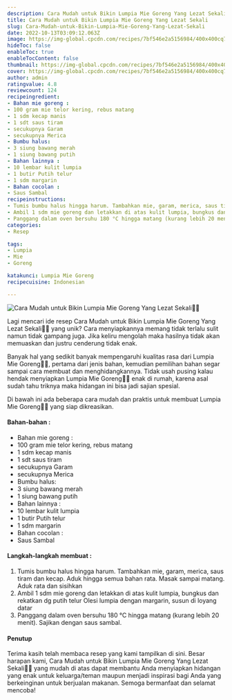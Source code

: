 ```yaml
---
description: Cara Mudah untuk Bikin Lumpia Mie Goreng Yang Lezat Sekali"
title: Cara Mudah untuk Bikin Lumpia Mie Goreng Yang Lezat Sekali
slug: Cara-Mudah-untuk-Bikin-Lumpia-Mie-Goreng-Yang-Lezat-Sekali
date: 2022-10-13T03:09:12.063Z
image: https://img-global.cpcdn.com/recipes/7bf546e2a5156984/400x400cq70/photo.jpg
hideToc: false
enableToc: true
enableTocContent: false
thumbnail: https://img-global.cpcdn.com/recipes/7bf546e2a5156984/400x400cq70/photo.jpg
cover: https://img-global.cpcdn.com/recipes/7bf546e2a5156984/400x400cq70/photo.jpg
author: admin
ratingvalue: 4.8
reviewcount: 124
recipeingredient:
- Bahan mie goreng :
- 100 gram mie telor kering, rebus matang
- 1 sdm kecap manis
- 1 sdt saus tiram
- secukupnya Garam
- secukupnya Merica
- Bumbu halus:
- 3 siung bawang merah
- 1 siung bawang putih
- Bahan lainnya :
- 10 lembar kulit lumpia
- 1 butir Putih telur
- 1 sdm margarin
- Bahan cocolan :
- Saus Sambal
recipeinstructions:
- Tumis bumbu halus hingga harum. Tambahkan mie, garam, merica, saus tiram dan kecap. Aduk hingga semua bahan rata. Masak sampai matang. Aduk rata dan sisihkan
- Ambil 1 sdm mie goreng dan letakkan di atas kulit lumpia, bungkus dan rekatkan dg putih telur Olesi lumpia dengan margarin, susun di loyang datar
- Panggang dalam oven bersuhu 180 °C hingga matang (kurang lebih 20 menit). Sajikan dengan saus sambal.
categories:
- Resep

tags:
- Lumpia
- Mie
- Goreng

katakunci: Lumpia Mie Goreng
recipecuisine: Indonesian

---
```


![Cara Mudah untuk Bikin Lumpia Mie Goreng Yang Lezat Sekali👩‍🍳](https://img-global.cpcdn.com/recipes/7bf546e2a5156984/400x400cq70/photo.jpg)

Lagi mencari ide resep Cara Mudah untuk Bikin Lumpia Mie Goreng Yang Lezat Sekali👩‍🍳 yang unik? Cara menyiapkannya memang tidak terlalu sulit namun tidak gampang juga. Jika keliru mengolah maka hasilnya tidak akan memuaskan dan justru cenderung tidak enak.

Banyak hal yang sedikit banyak mempengaruhi kualitas rasa dari Lumpia Mie Goreng👩‍🍳, pertama dari jenis bahan, kemudian pemilihan bahan segar sampai cara membuat dan menghidangkannya. Tidak usah pusing kalau hendak menyiapkan Lumpia Mie Goreng👩‍🍳 enak di rumah, karena asal sudah tahu triknya maka hidangan ini bisa jadi sajian spesial.

Di bawah ini ada beberapa cara mudah dan praktis untuk membuat Lumpia Mie Goreng👩‍🍳 yang siap dikreasikan.

<!--inarticleads1-->

#### Bahan-bahan :

- Bahan mie goreng :
- 100 gram mie telor kering, rebus matang
- 1 sdm kecap manis
- 1 sdt saus tiram
- secukupnya Garam
- secukupnya Merica
- Bumbu halus:
- 3 siung bawang merah
- 1 siung bawang putih
- Bahan lainnya :
- 10 lembar kulit lumpia
- 1 butir Putih telur
- 1 sdm margarin
- Bahan cocolan :
- Saus Sambal

<!--inarticleads2-->

#### Langkah-langkah membuat :

1. Tumis bumbu halus hingga harum. Tambahkan mie, garam, merica, saus tiram dan kecap. Aduk hingga semua bahan rata. Masak sampai matang. Aduk rata dan sisihkan
1. Ambil 1 sdm mie goreng dan letakkan di atas kulit lumpia, bungkus dan rekatkan dg putih telur Olesi lumpia dengan margarin, susun di loyang datar
1. Panggang dalam oven bersuhu 180 °C hingga matang (kurang lebih 20 menit). Sajikan dengan saus sambal.

#### Penutup

Terima kasih telah membaca resep yang kami tampilkan di sini. Besar harapan kami, Cara Mudah untuk Bikin Lumpia Mie Goreng Yang Lezat Sekali👩‍🍳 yang mudah di atas dapat membantu Anda menyiapkan hidangan yang enak untuk keluarga/teman maupun menjadi inspirasi bagi Anda yang berkeinginan untuk berjualan makanan. Semoga bermanfaat dan selamat mencoba!